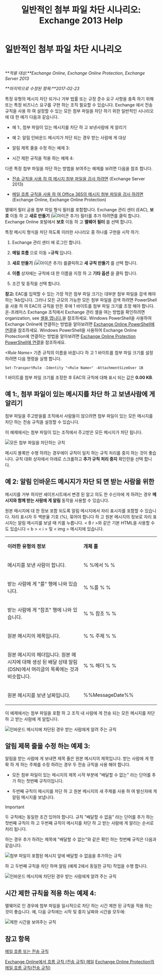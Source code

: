 ﻿---
title: '일반적인 첨부 파일 차단 시나리오: Exchange 2013 Help'
TOCTitle: 일반적인 첨부 파일 차단 시나리오
ms:assetid: 5c576439-d55b-4c7f-90ed-a7f72cbb16c2
ms:mtpsurl: https://technet.microsoft.com/ko-kr/library/Dn950026(v=EXCHG.150)
ms:contentKeyID: 65210913
ms.date: 05/22/2018
mtps_version: v=EXCHG.150
ms.translationtype: MT
---

# 일반적인 첨부 파일 차단 시나리오

 

_**적용 대상:**Exchange Online, Exchange Online Protection, Exchange Server 2013_

_**마지막으로 수정된 항목:**2017-02-23_

특정 유형의 메시지 차단 되거나 거부 법률 또는 규정 준수 요구 사항을 충족 하기 위해 또는 특정 비즈니스 요구를 구현 하는 조직 필요할 수 있습니다. Exchange 에서 전송 규칙을 사용 하 여 설정할 수 있는 모든 첨부 파일을 차단 하기 위한 일반적인 시나리오에 대 한 예가 다음과 같습니다.

  -  
    예 1:, 첨부 파일이 있는 메시지를 차단 하 고 보낸사람에 게 알리기

  -  
    예 2: 알림 인바운드 메시지가 차단 되는 경우 받는 사람에 게 대상

  -  
    알림 제목 줄을 수정 하는 예제 3:

  -  
    시간 제한 규칙을 적용 하는 예제 4:

다른 특정 첨부 파일을 차단 하는 방법을 보여주는 예제를 보려면 다음을 참조 합니다.

  - [전송 규칙을 사용 하 여 메시지 첨부 파일을 검사 하려면](use-transport-rules-to-inspect-message-attachments-exchange-2013-help.md) (Exchange Server 2013)

  - [메일 흐름 규칙을 사용 하 여 Office 365의 메시지 첨부 파일을 검사 하려면](https://technet.microsoft.com/ko-kr/library/jj919236\(v=exchg.150\)) (Exchange Online, Exchange Online Protection)

맬웨어 필터 공용 첨부 파일 형식 필터를 포함합니다. Exchange 관리 센터 (EAC), **보호** 이동 하 고 **새로 만들기** (![아이콘 추가](images/JJ218640.c1e75329-d6d7-4073-a27d-498590bbb558(EXCHG.150).gif "아이콘 추가")) 필터를 추가 하려면를 클릭 합니다. Exchange Online 포털에서 **보호** 이동 하 고 **맬웨어 필터** 를 선택 합니다.

특정 메시지 형식을 차단 하도록 이러한 시나리오 중 하나를 구현을 시작 하기:

1.  Exchange 관리 센터 에 로그인 합니다.

2.  **메일 흐름** 으로 이동 \>**규칙** 입니다.

3.  **새로 만들기** (![아이콘 추가](images/JJ218640.c1e75329-d6d7-4073-a27d-498590bbb558(EXCHG.150).gif "아이콘 추가")) 를클릭하고 **새 규칙 만들기** 를 선택 합니다.

4.  **이름** 상자에는 규칙에 대 한 이름을 지정 하 고 **기타 옵션** 을 클릭 합니다.

5.  조건 및 동작을 선택 합니다.

**참고:** EAC를 입력할 수 있는 가장 작은 첨부 파일 크기는 대부분 첨부 파일을 검색 해야 하는 1kb입니다. 그러나 모든 규모의 가능한 모든 첨부 파일을 검색 하려면 PowerShell을 사용 하 여 EAC의 규칙을 만든 후에 1 바이트를 첨부 파일 크기를 조정 해야 합니다. 온-프레미스 Exchange 조직에서 Exchange 관리 셸을 여는 방법을 확인하려면 organization, see [셸을 엽니다.](https://technet.microsoft.com/ko-kr/library/dd638134\(v=exchg.150\))을 참조하세요. Windows PowerShell을 사용하여 Exchange Online에 연결하는 방법을 알아보려면 [Exchange Online PowerShell에 연결](https://go.microsoft.com/fwlink/p/?linkid=396554)을 참조하세요. Windows PowerShell을 사용하여 Exchange Online Protection에 연결하는 방법을 알아보려면 [Exchange Online Protection PowerShell에 연결](https://go.microsoft.com/fwlink/p/?linkid=627290)을 참조하세요.

*\<Rule Name\>* 기존 규칙의 이름을 바꿉니다 하 고 1 바이트를 첨부 파일 크기를 설정 하려면 다음 명령을 실행 합니다.

    Set-TransportRule -Identity "<Rule Name>" -AttachmentSizeOver 1B

1 바이트를 첨부 파일 크기를 조정한 후 EAC의 규칙에 대해 표시 되는 값은 **0.00 KB**.

## 예 1:, 첨부 파일이 있는 메시지를 차단 하 고 보낸사람에 게 알리기

첨부 파일을 주고받을를 조직에서 사람들이 않으려면 첨부 파일이 있는 모든 메시지를 차단 하는 전송 규칙을 설정할 수 있습니다.

이 예제에서는 첨부 파일이 있는 조직에서 주고받은 모든 메시지가 차단 됩니다.

![모든 첨부 파일을 차단하는 규칙](images/Dn950026.38094183-166f-4ba5-a9cf-242e7d0f4e04(EXCHG.150).png "모든 첨부 파일을 차단하는 규칙")

메시지 블록만 수행 하려는 경우에이 규칙이 일치 하는 규칙 처리를 중지 하는 것이 좋습니다. 규칙 대화 상자에서 아래로 스크롤하고 **추가 규칙 처리 중지** 확인란을 선택 합니다.

## 예 2: 알림 인바운드 메시지가 차단 되 면 받는 사람을 위한

메시지를 거부 하지만 셰이프시트에서 변경 된 알고 의도 한 수신자에 게 하려는 경우 **메시지와 함께 받는 사람에 게 알림** 동작을 사용할 수 있습니다.

원본 메시지에 대 한 정보 포함 되도록 알림 메시지에서 자리 표시자를 포함할 수 있습니다. 자리 표시자 두 백분율 기호 (%), 묶어야 합니다 하 고 원본 메시지의 정보로 자리 표시자는 알림 메시지를 보낼 때 키를 누릅니다. \< B r \>와 같은 기본 HTML을 사용할 수도 있습니다 \< b \> \< i \> 및 \< img \> 메시지에 있습니다.


<table>
<colgroup>
<col style="width: 50%" />
<col style="width: 50%" />
</colgroup>
<tbody>
<tr class="odd">
<td><p><strong>이러한 유형의 정보</strong></p></td>
<td><p><strong>개체 틀</strong></p></td>
</tr>
<tr class="even">
<td><p>메시지를 보낸 사람이 합니다.</p></td>
<td><p>% %에서 % %</p></td>
</tr>
<tr class="odd">
<td><p>받는 사람에 게 &quot;를&quot; 행에 나와 있습니다.</p></td>
<td><p>% %를 % %</p></td>
</tr>
<tr class="even">
<td><p>받는 사람에 게 &quot;참조&quot; 행에 나와 있습니다.</p></td>
<td><p>% % 참조 % %</p></td>
</tr>
<tr class="odd">
<td><p>원본 메시지의 제목입니다.</p></td>
<td><p>% % 주제 % %</p></td>
</tr>
<tr class="even">
<td><p>원본 메시지의 헤더입니다. 원본 메시지에 대해 생성 된 배달 상태 알림 (DSN)에서 머리글의 목록에는 것과 비슷합니다.</p></td>
<td><p>% % 헤더 % %</p></td>
</tr>
<tr class="odd">
<td><p>원본 메시지를 보낸 날짜입니다.</p></td>
<td><p>%%MessageDate%%</p></td>
</tr>
</tbody>
</table>


이 예제에서는 첨부 파일을 포함 하 고 조직 내 사람에 게 전송 되는 모든 메시지를 차단 하 고 받는 사람에 게 알립니다.

![인바운드 메시지에 차단된 경우 받는 사람에게 알려 주는 규칙](images/Dn950026.f9a14733-d68a-4528-a736-206325881c47(EXCHG.150).png "인바운드 메시지에 차단된 경우 받는 사람에게 알려 주는 규칙")

## 알림 제목 줄을 수정 하는 예제 3:

알림을 받는 사람에 게 보내면 제목 줄은 원본 메시지의 제목입니다. 받는 사람에 게 명확 하 게 하는 주체를 수정 하려는 경우 두 전송 규칙을 사용 해야 합니다.

  - 모든 첨부 파일이 있는 메시지의 제목 시작 부분에 "배달할 수 없는" 라는 단어를 추가 하는 첫번째 규칙이입니다.

  - 두번째 규칙이 메시지를 차단 하 고 원본 메시지의 새 주제를 사용 하 여 발신자에 게 알림 메시지를 보냅니다.


> [!IMPORTANT]
> 두 규칙에는 동일한 조건 있어야 합니다. 규칙 "배달할 수 없음" 라는 단어를 추가 하는 첫번째 규칙이 하 고 두번째 규칙이 메시지를 차단 하 고 받는 사람에 게 알리는 순서로 처리 됩니다.



하는 경우 추가 하려는 제목에 "배달할 수 없는"와 같은 확인 하는 첫번째 규칙은 다음과 같습니다.

![첨부 파일이 포함된 메시지 앞에 배달할 수 없음을 추가하는 규칙](images/Dn950026.2552b0bd-c69d-48b4-9e69-267fcaf20e70(EXCHG.150).png "첨부 파일이 포함된 메시지 앞에 배달할 수 없음을 추가하는 규칙")

하 고 두번째 규칙을 차단 하며 알림 (예제 2에서 동일한 규칙) 작업을 수행 합니다.

![인바운드 메시지에 차단된 경우 받는 사람에게 알려 주는 규칙](images/Dn950026.f9a14733-d68a-4528-a736-206325881c47(EXCHG.150).png "인바운드 메시지에 차단된 경우 받는 사람에게 알려 주는 규칙")

## 시간 제한 규칙을 적용 하는 예제 4:

맬웨어로 인 경우에 첨부 파일을 일시적으로 차단 하는 시간 제한 된 규칙을 적용 하는 것이 좋습니다. 예, 다음 규칙에는 시작 및 중지 날짜와 시간을 모두에:

![제한 시간을 보여주는 규칙](images/Dn950026.bdc8c4d8-72fa-4c5b-97f2-5fe76d50e643(EXCHG.150).png "제한 시간을 보여주는 규칙")

## 참고 항목


[메일 흐름 또는 전송 규칙](mail-flow-rules-transport-rules-in-exchange-2013-exchange-2013-help.md)  


[Exchange Online에서 흐름 규칙 (전송 규칙) 메일](https://technet.microsoft.com/ko-kr/library/jj919238\(v=exchg.150\))  
[Exchange Online Protection의 메일 흐름 규칙(전송 규칙)](https://technet.microsoft.com/ko-kr/library/dn271424\(v=exchg.150\))

